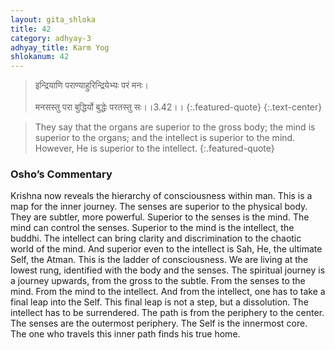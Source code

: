 ```yaml
---
layout: gita_shloka
title: 42
category: adhyay-3
adhyay_title: Karm Yog
shlokanum: 42
---
```


> इन्द्रियाणि पराण्याहुरिन्द्रियेभ्यः परं मनः।<br><br>मनसस्तु परा बुद्धिर्यो बुद्धेः परतस्तु सः।।3.42।।
{:.featured-quote} 
{:.text-center}

> They say that the organs are superior to the gross body; the mind is superior to the organs; and the intellect is superior to the mind. However, He is superior to the intellect.
{:.featured-quote}

### Osho’s Commentary
Krishna now reveals the hierarchy of consciousness within man. This is a map for the inner journey.
The senses are superior to the physical body. They are subtler, more powerful.
Superior to the senses is the mind. The mind can control the senses.
Superior to the mind is the intellect, the buddhi. The intellect can bring clarity and discrimination to the chaotic world of the mind.
And superior even to the intellect is Sah, He, the ultimate Self, the Atman.
This is the ladder of consciousness. We are living at the lowest rung, identified with the body and the senses. The spiritual journey is a journey upwards, from the gross to the subtle.
From the senses to the mind. From the mind to the intellect. And from the intellect, one has to take a final leap into the Self. This final leap is not a step, but a dissolution. The intellect has to be surrendered.
The path is from the periphery to the center. The senses are the outermost periphery. The Self is the innermost core. The one who travels this inner path finds his true home.
